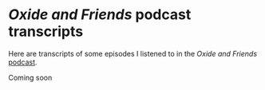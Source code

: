 # _Oxide and Friends_ podcast transcripts

Here are transcripts of some episodes I listened to in the _Oxide and Friends_ [podcast](https://oxide-and-friends.transistor.fm/).

Coming soon


